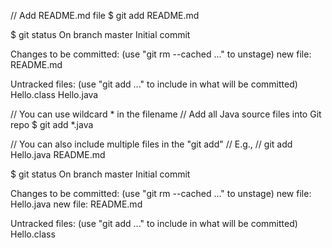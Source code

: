 // Add README.md file
$ git add README.md
 
$ git status
On branch master
Initial commit
 
Changes to be committed:
  (use "git rm --cached <file>..." to unstage)
        new file:   README.md
 
Untracked files:
  (use "git add <file>..." to include in what will be committed)
        Hello.class
        Hello.java
 
// You can use wildcard * in the filename
// Add all Java source files into Git repo
$ git add *.java
 
// You can also include multiple files in the "git add"
// E.g.,
// git add Hello.java README.md
 
$ git status
On branch master
Initial commit
 
Changes to be committed:
  (use "git rm --cached <file>..." to unstage)
        new file:   Hello.java
        new file:   README.md

Untracked files:
  (use "git add <file>..." to include in what will be committed)
        Hello.class
